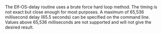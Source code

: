 The Elf-OS-delay routine uses a brute force hard loop method. The timing
is not exact but close enough for most purposes. A maximum of 65,536
millisecond delay (65.5 seconds) can be specified on the command line. 
Values above 65,536 milliseconds are not supported and will not give the  
desired result.

